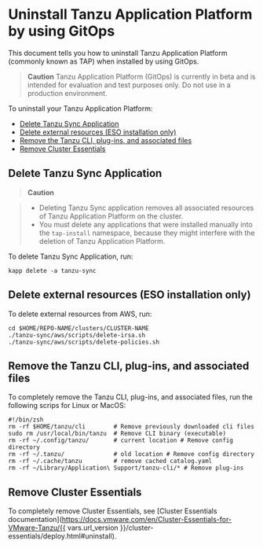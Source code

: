 # Uninstall Tanzu Application Platform by using GitOps

This document tells you how to uninstall Tanzu Application Platform (commonly known as TAP) when installed by using GitOps.

>**Caution** Tanzu Application Platform (GitOps) is currently in beta and is intended for evaluation and test purposes only. Do not use in a production environment.

To uninstall your Tanzu Application Platform:

- [Delete Tanzu Sync Application](#del-tanzu-sync)
- [Delete external resources (ESO installation only)](#del-aws-resources)
- [Remove the Tanzu CLI, plug-ins, and associated files](#remove-tanzu-cli)
- [Remove Cluster Essentials](#remove-ce)

## <a id='del-tap'></a>Delete Tanzu Sync Application

>**Caution** 

> - Deleting Tanzu Sync application removes all associated resources of Tanzu Application Platform on the cluster.
> - You must delete any applications that were installed manually into the `tap-install` namespace, 
> because they might interfere with the deletion of Tanzu Application Platform.

To delete Tanzu Sync Application, run:

```console
kapp delete -a tanzu-sync
```

## <a id='del-aws-resources'></a>Delete external resources (ESO installation only)

To delete external resources from AWS, run:

```console
cd $HOME/REPO-NAME/clusters/CLUSTER-NAME
./tanzu-sync/aws/scripts/delete-irsa.sh
./tanzu-sync/aws/scripts/delete-policies.sh
```

## <a id='remove-tanzu-cli'></a> Remove the Tanzu CLI, plug-ins, and associated files

To completely remove the Tanzu CLI, plug-ins, and associated files, 
run the following scrips for Linux or MacOS:

```console
#!/bin/zsh
rm -rf $HOME/tanzu/cli        # Remove previously downloaded cli files
sudo rm /usr/local/bin/tanzu  # Remove CLI binary (executable)
rm -rf ~/.config/tanzu/       # current location # Remove config directory
rm -rf ~/.tanzu/              # old location # Remove config directory
rm -rf ~/.cache/tanzu         # remove cached catalog.yaml
rm -rf ~/Library/Application\ Support/tanzu-cli/* # Remove plug-ins
```

## <a id='remove-ce'></a> Remove Cluster Essentials

To completely remove Cluster Essentials, see [Cluster Essentials documentation](https://docs.vmware.com/en/Cluster-Essentials-for-VMware-Tanzu/{{ vars.url_version }}/cluster-essentials/deploy.html#uninstall).
